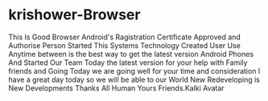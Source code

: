 # krishower-Browser
This Is Good Browser Android's Ragistration Certificate Approved and Authorise Person Started This Systems Technology Created User Use Anytime between is the best way to get the latest version Android Phones And Started Our Team Today the latest version for your help with Family friends and Going Today we are going well for your time and consideration I have a great day today so we will be able to our World New Redeveloping is New Developments Thanks All Human Yours Friends.Kalki Avatar 
